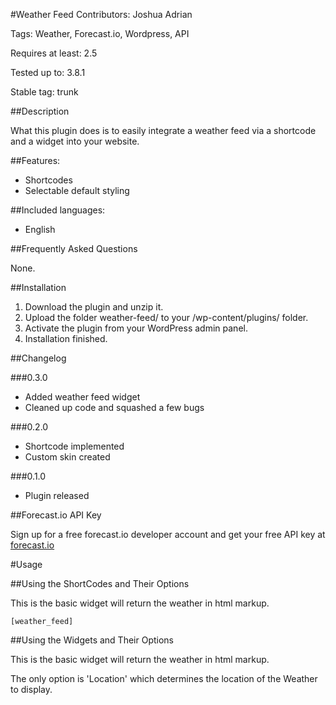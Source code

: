 #Weather Feed
Contributors: Joshua Adrian

Tags: Weather, Forecast.io, Wordpress, API

Requires at least: 2.5

Tested up to: 3.8.1

Stable tag: trunk

##Description

What this plugin does is to easily integrate a weather feed via a shortcode and a widget into your website.

##Features:

* Shortcodes
* Selectable default styling

##Included languages:

* English

##Frequently Asked Questions

None.

##Installation

1. Download the plugin and unzip it.
2. Upload the folder weather-feed/ to your /wp-content/plugins/ folder.
3. Activate the plugin from your WordPress admin panel.
4. Installation finished.

##Changelog

###0.3.0

* Added weather feed widget
* Cleaned up code and squashed a few bugs

###0.2.0

* Shortcode implemented
* Custom skin created

###0.1.0

* Plugin released

##Forecast.io API Key

Sign up for a free forecast.io developer account and get your free API key at [forecast.io](https://developer.forecast.io/)

#Usage

##Using the ShortCodes and Their Options</h2>

This is the basic widget will return the weather in html markup.

	[weather_feed]

##Using the Widgets and Their Options</h2>

This is the basic widget will return the weather in html markup.

The only option is 'Location' which determines the location of the Weather to display.
